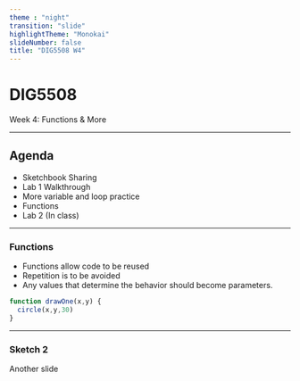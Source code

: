 ```yaml
---
theme : "night"
transition: "slide"
highlightTheme: "Monokai"
slideNumber: false
title: "DIG5508 W4"
---
```

# DIG5508
Week 4: Functions & More
<script src="js/p5.js"></script>
<script src="s1.js"></script>
<script type="text/javascript">
let myp5 = new p5(sketch1);
let myp52 = new p5(sketch2);
</script>
---

## Agenda
 - Sketchbook Sharing
 - Lab 1 Walkthrough
 - More variable and loop practice
 - Functions
 - Lab 2 (In class)


---

### Functions
- Functions allow code to be reused
- Repetition is to be avoided
- Any values that determine the behavior should become parameters.

```javascript
function drawOne(x,y) {
  circle(x,y,30) 
}
```

<div id="sketch-holder"></div>

---

### Sketch 2
Another slide

<div id="sketch-holder-2"></div>
